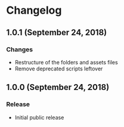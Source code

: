# Changelog

## 1.0.1 (September 24, 2018)

### Changes
- Restructure of the folders and assets files
- Remove deprecated scripts leftover

## 1.0.0 (September 24, 2018)

### Release
- Initial public release
